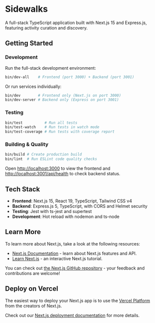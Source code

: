 # Sidewalks

A full-stack TypeScript application built with Next.js 15 and Express.js, featuring activity curation and discovery.

## Getting Started

### Development

Run the full-stack development environment:

```bash
bin/dev-all    # Frontend (port 3000) + Backend (port 3001)
```

Or run services individually:

```bash
bin/dev        # Frontend only (Next.js on port 3000)
bin/dev-server # Backend only (Express on port 3001)
```

### Testing

```bash
bin/test          # Run all tests
bin/test-watch    # Run tests in watch mode
bin/test-coverage # Run tests with coverage report
```

### Building & Quality

```bash
bin/build # Create production build
bin/lint  # Run ESLint code quality checks
```

Open [http://localhost:3000](http://localhost:3000) to view the frontend and [http://localhost:3001/api/health](http://localhost:3001/api/health) to check backend status.

## Tech Stack

- **Frontend**: Next.js 15, React 19, TypeScript, Tailwind CSS v4
- **Backend**: Express.js 5, TypeScript, with CORS and Helmet security
- **Testing**: Jest with ts-jest and supertest
- **Development**: Hot reload with nodemon and ts-node

## Learn More

To learn more about Next.js, take a look at the following resources:

- [Next.js Documentation](https://nextjs.org/docs) - learn about Next.js features and API.
- [Learn Next.js](https://nextjs.org/learn) - an interactive Next.js tutorial.

You can check out [the Next.js GitHub repository](https://github.com/vercel/next.js) - your feedback and contributions are welcome!

## Deploy on Vercel

The easiest way to deploy your Next.js app is to use the [Vercel Platform](https://vercel.com/new?utm_medium=default-template&filter=next.js&utm_source=create-next-app&utm_campaign=create-next-app-readme) from the creators of Next.js.

Check out our [Next.js deployment documentation](https://nextjs.org/docs/app/building-your-application/deploying) for more details.
